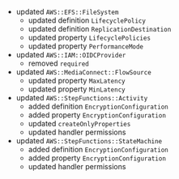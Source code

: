 - updated `AWS::EFS::FileSystem`
  - updated definition `LifecyclePolicy`
  - updated definition `ReplicationDestination`
  - updated property `LifecyclePolicies`
  - updated property `PerformanceMode`
- updated `AWS::IAM::OIDCProvider`
  - removed `required`
- updated `AWS::MediaConnect::FlowSource`
  - updated property `MaxLatency`
  - updated property `MinLatency`
- updated `AWS::StepFunctions::Activity`
  - added definition `EncryptionConfiguration`
  - added property `EncryptionConfiguration`
  - updated `createOnlyProperties`
  - updated handler permissions
- updated `AWS::StepFunctions::StateMachine`
  - added definition `EncryptionConfiguration`
  - added property `EncryptionConfiguration`
  - updated handler permissions
